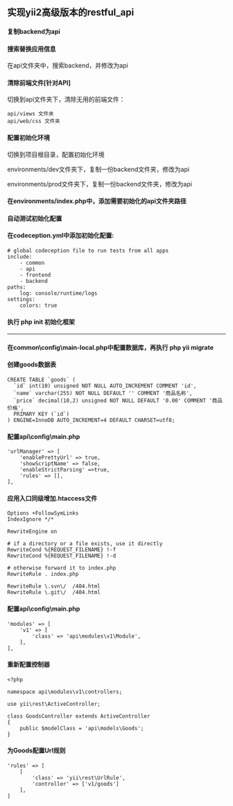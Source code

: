 ## 实现yii2高级版本的restful_api

#### 复制backend为api

#### 搜索替换应用信息

在api文件夹中，搜索backend，并修改为api

#### 清除前端文件[针对API]

切换到api文件夹下，清除无用的前端文件：
```
api/views 文件夹
api/web/css 文件夹
```

#### 配置初始化环境

切换到项目根目录，配置初始化环境

environments/dev文件夹下，复制一份backend文件夹，修改为api

environments/prod文件夹下，复制一份backend文件夹，修改为api

#### 在environments/index.php中，添加需要初始化的api文件夹路径

#### 自动测试初始化配置

#### 在codeception.yml中添加初始化配置:
```
# global codeception file to run tests from all apps
include:
    - common
    - api
    - frontend
    - backend
paths:
    log: console/runtime/logs
settings:
    colors: true
```

#### 执行 php init 初始化框架

***

#### 在common\config\main-local.php中配置数据库，再执行 php yii migrate

#### 创建goods数据表
```
CREATE TABLE `goods` (
  `id` int(10) unsigned NOT NULL AUTO_INCREMENT COMMENT 'id',
  `name` varchar(255) NOT NULL DEFAULT '' COMMENT '商品名称',
  `price` decimal(10,2) unsigned NOT NULL DEFAULT '0.00' COMMENT '商品价格',
  PRIMARY KEY (`id`)
) ENGINE=InnoDB AUTO_INCREMENT=4 DEFAULT CHARSET=utf8;
```

#### 配置api\config\main.php
```
'urlManager' => [
    'enablePrettyUrl' => true,
    'showScriptName' => false,
    'enableStrictParsing' =>true,
    'rules' => [],
],
```

#### 应用入口同级增加.htaccess文件
```
Options +FollowSymLinks
IndexIgnore */*

RewriteEngine on

# if a directory or a file exists, use it directly
RewriteCond %{REQUEST_FILENAME} !-f
RewriteCond %{REQUEST_FILENAME} !-d

# otherwise forward it to index.php
RewriteRule . index.php

RewriteRule \.svn\/  /404.html
RewriteRule \.git\/  /404.html
```

#### 配置api\config\main.php
```
'modules' => [
    'v1' => [
        'class' => 'api\modules\v1\Module',
    ],
],
```

#### 重新配置控制器
```
<?php

namespace api\modules\v1\controllers;

use yii\rest\ActiveController;

class GoodsController extends ActiveController
{
    public $modelClass = 'api\models\Goods';
}
```

#### 为Goods配置Url规则
```
'rules' => [
    [
        'class' => 'yii\rest\UrlRule',
        'controller' => ['v1/goods']
    ],
]
```